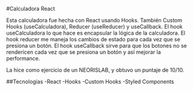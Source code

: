 #Calculadora React 

Esta calculadora fue hecha con React usando Hooks. También Custom Hooks (useCalculadora), Reducer (useReducer) y useCallback.
El hook useCalculadora lo que hace es encapsular la lógica de la calculadora. El hook reducer me maneja los cambios de estado para cada vez que se presiona un botón. El hook useCallback sirve para que los botones no se rendericen cada vez que se presiona un botón y así mejorar la performance.

La hice como ejercicio de un NEORISLAB, y obtuvo un puntaje de 10/10.

##Tecnologías
-React
-Hooks
-Custom Hooks
-Styled Components
